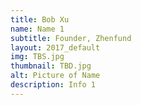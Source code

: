 ```yaml
---
title: Bob Xu
name: Name 1
subtitle: Founder, Zhenfund
layout: 2017_default
img: TBS.jpg
thumbnail: TBD.jpg
alt: Picture of Name
description: Info 1
---
```

